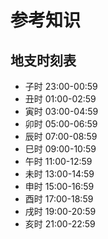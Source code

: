 # 参考知识

## 地支时刻表

* 子时  23:00-00:59
* 丑时  01:00-02:59
* 寅时  03:00-04:59
* 卯时  05:00-06:59
* 辰时  07:00-08:59
* 巳时  09:00-10:59
* 午时  11:00-12:59
* 未时  13:00-14:59
* 申时  15:00-16:59
* 酉时  17:00-18:59
* 戌时  19:00-20:59
* 亥时  21:00-22:59
